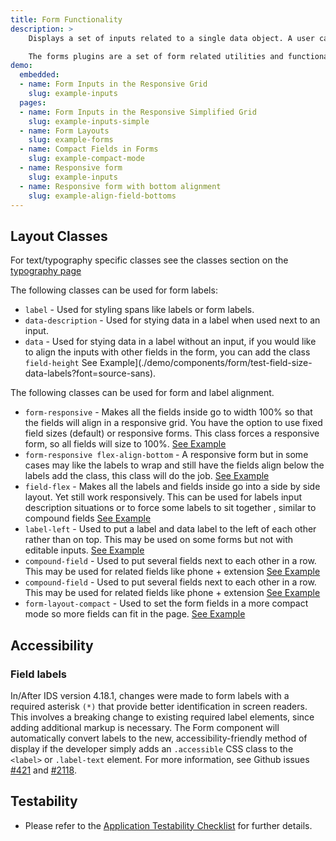 ```yaml
---
title: Form Functionality
description: >
    Displays a set of inputs related to a single data object. A user can select or input values, and submit as a set. Best for entering or editing information for a single object.

    The forms plugins are a set of form related utilities and functionality contained in `forms.js`. This page outlines the functionality contained in that plugin and shows some from related examples for layout from other areas.
demo:
  embedded:
  - name: Form Inputs in the Responsive Grid
    slug: example-inputs
  pages:
  - name: Form Inputs in the Responsive Simplified Grid
    slug: example-inputs-simple
  - name: Form Layouts
    slug: example-forms
  - name: Compact Fields in Forms
    slug: example-compact-mode
  - name: Responsive form
    slug: example-inputs
  - name: Responsive form with bottom alignment
    slug: example-align-field-bottoms
---
```


## Layout Classes

For text/typography specific classes see the classes section on the [typography page]( ./typography)

The following classes can be used for form labels:

- `label` - Used for styling spans like labels or form labels.
- `data-description` - Used for stying data in a label when used next to an input.
- `data` - Used for stying data in a label without an input, if you would like to align the inputs with other fields in the form, you can add the class `field-height` See Example](./demo/components/form/test-field-size-data-labels?font=source-sans).

The following classes can be used for form and label alignment.

- `form-responsive` - Makes all the fields inside go to width 100% so that the fields will align in a responsive grid. You have the option to use fixed field sizes (default) or responsive forms. This class forces a responsive form, so all fields will size to 100%. [See Example](./demo/components/form/example-inputs?font=source-sans)
- `form-responsive flex-align-bottom` - A responsive form but in some cases may like the labels to wrap and still have the fields align below the labels add the class, this class will do the job.  [See Example](./demo/components/form/example-align-field-bottoms?font=source-sans)
- `field-flex` - Makes all the labels and fields inside go into a side by side layout. Yet still work responsively. This can be used for labels input description situations or to force some labels to sit together , similar to compound fields [See Example](./demo/components/form/example-labels?font=source-sans)
- `label-left` - Used to put a label and data label to the left of each other rather than on top. This may be used on some forms but not with editable inputs. [See Example](./demo/components/form/example-labels?font=source-sans)
- `compound-field` - Used to put several fields next to each other in a row. This may be used for related fields like phone + extension [See Example](./demo/components/form/example-forms?font=source-sans)
- `compound-field` - Used to put several fields next to each other in a row. This may be used for related fields like phone + extension [See Example](./demo/components/form/example-forms?font=source-sans)
- `form-layout-compact` - Used to set the form fields in a more compact mode so more fields can fit in the page. [See Example](./demo/components/form/example-compact-mode?font=source-sans)

## Accessibility

### Field labels

In/After IDS version 4.18.1, changes were made to form labels with a required asterisk `(*)` that provide better identification in screen readers. This involves a breaking change to existing required label elements, since adding additional markup is necessary. The Form component will automatically convert labels to the new, accessibility-friendly method of display if the developer simply adds an `.accessible` CSS class to the `<label>` or `.label-text` element. For more information, see Github issues [#421](https://github.com/infor-design/enterprise/issues/421) and [#2118](https://github.com/infor-design/enterprise/issues/2118).

## Testability

- Please refer to the [Application Testability Checklist](/resources/application-testability-checklist) for further details.
